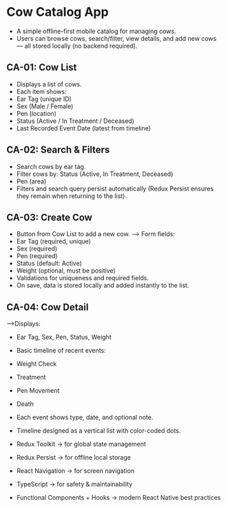 # Cow Catalog App
- A simple offline-first mobile catalog for managing cows.
- Users can browse cows, search/filter, view details, and add new cows — all stored locally (no backend required).

## CA-01: Cow List
- Displays a list of cows.
- Each item shows:
- Ear Tag (unique ID)
- Sex (Male / Female)
- Pen (location)
- Status (Active / In Treatment / Deceased)
- Last Recorded Event Date (latest from timeline)

## CA-02: Search & Filters
- Search cows by ear tag.
- Filter cows by: Status (Active, In Treatment, Deceased)
- Pen (area)
- Filters and search query persist automatically (Redux Persist ensures they remain when returning to the list).

## CA-03: Create Cow
- Button from Cow List to add a new cow.
--> Form fields:
- Ear Tag (required, unique)
- Sex (required)
- Pen (required)
- Status (default: Active)
- Weight (optional, must be positive)
- Validations for uniqueness and required fields.
- On save, data is stored locally and added instantly to the list.

## CA-04: Cow Detail
-->Displays:
- Ear Tag, Sex, Pen, Status, Weight
- Basic timeline of recent events:
- Weight Check
- Treatment
- Pen Movement
- Death
- Each event shows type, date, and optional note.
- Timeline designed as a vertical list with color-coded dots.


- Redux Toolkit → for global state management
- Redux Persist → for offline local storage
- React Navigation → for screen navigation
- TypeScript → for safety & maintainability
- Functional Components + Hooks → modern React Native best practices